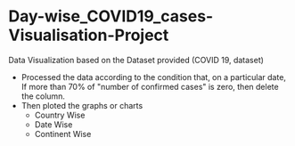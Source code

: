 # Day-wise_COVID19_cases-Visualisation-Project
Data Visualization based on the Dataset provided (COVID 19, dataset)
- Processed the data according to the condition that, on a particular date, If more than 70% of "number of confirmed cases" is zero, then delete the column.
- Then ploted the graphs or charts
    - Country Wise
    - Date Wise
    - Continent Wise
